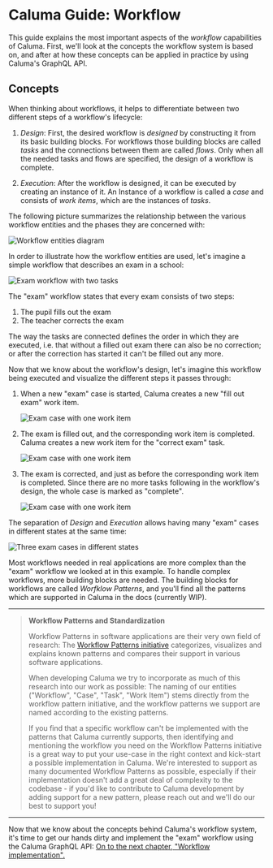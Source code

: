 # Caluma Guide: Workflow

This guide explains the most important aspects of the _workflow_ capabilities of Caluma. First, we'll look at the concepts the workflow system is based on, and after at how these concepts can be applied in practice by using Caluma's GraphQL API.

## Concepts

When thinking about workflows, it helps to differentiate between two different steps of a workflow's lifecycle:

1. _Design_: First, the desired workflow is _designed_ by constructing it from its basic building blocks. For workflows those building blocks are called _tasks_ and the connections between them are called _flows_. Only when all the needed tasks and flows are specified, the design of a workflow is complete.

2. _Execution_: After the workflow is designed, it can be executed by creating an instance of it. An Instance of a workflow is called a _case_ and consists of _work items_, which are the instances of _tasks_.

The following picture summarizes the relationship between the various workflow entities and the phases they are concerned with:

![Workflow entities diagram](workflow-entities.svg)

In order to illustrate how the workflow entities are used, let's imagine a simple workflow that describes an exam in a school:

![Exam workflow with two tasks](exam-design.svg)

The "exam" workflow states that every exam consists of two steps:

1. The pupil fills out the exam
2. The teacher corrects the exam

The way the tasks are connected defines the order in which they are executed, i.e. that without a filled out exam there can also be no correction; or after the correction has started it can't be filled out any more.

Now that we know about the workflow's design, let's imagine this workflow being executed and visualize the different steps it passes through:

1. When a new "exam" case is started, Caluma creates a new "fill out exam" work item.

    ![Exam case with one work item](exam-execution-1.svg)


2. The exam is filled out, and the corresponding work item is completed. Caluma creates a new work item for the "correct exam" task.

    ![Exam case with one work item](exam-execution-2.svg)

3. The exam is corrected, and just as before the corresponding work item is completed. Since there are no more tasks following in the workflow's design, the whole case is marked as "complete".

    ![Exam case with one work item](exam-execution-3.svg)

The separation of _Design_ and _Execution_ allows having many "exam" cases  in different states at the same time:

![Three exam cases in different states](exam-execution-4.svg)

Most workflows needed in real applications are more complex than the "exam" workflow we looked at in this example. To handle complex workflows, more building blocks are needed. The building blocks for workflows are called _Worfklow Patterns_, and you'll find all the patterns which are supported in Caluma in the docs (currently WIP).

---
> **Workflow Patterns and Standardization**
>
> Workflow Patterns in software applications are their very own field of research: The [Workflow Patterns initiative](http://www.workflowpatterns.com/) categorizes, visualizes and explains known patterns and compares their support in various software applications.
>
> When developing Caluma we try to incorporate as much of this research into our work as possible: The naming of our entities ("Workflow", "Case", "Task", "Work Item") stems directly from the workflow pattern initiative, and the workflow patterns we support are named according to the existing patterns.
>
> If you find that a specific workflow can't be implemented with the patterns that Caluma currently supports, then identifying and mentioning the workflow you need on the Workflow Patterns initiative is a great way to put your use-case in the right context and kick-start a possible implementation in Caluma. We're interested to support as many documented Workflow Patterns as possible, especially if their implementation doesn't add a great deal of complexity to the codebase - if you'd like to contribute to Caluma development by adding support for a new pattern, please reach out and we'll do our best to support you!
---

Now that we know about the concepts behind Caluma's workflow system, it's time to get our hands dirty and implement the "exam" workflow using the Caluma GraphQL API: [On to the next chapter, "Workflow implementation".](workflow-implementation.md)
